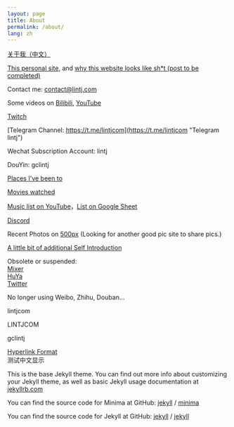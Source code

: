 ```yaml
---
layout: page
title: About
permalink: /about/
lang: zh
---
```

[关于我（中文）](http://www.lintj.com/personal/2010/01/01/About.html "Full Chinese Version")  
  
[This personal site](http://www.lintj.com/ "lintj.com"), and [why this website looks like sh\*t (post to be completed)](http://www.lintj.com/ "lintj.com")  
  
Contact me: contact@lintj.com  
  
Some videos on [Bilibili](https://space.bilibili.com/2781398/ "Bili Videos"), [YouTube](https://www.youtube.com/channel/UCeUkaHI475LsrGAjT0tGkow "YT Videos")  
  

  
[Twitch](https://www.twitch.tv/gclintj "Twitch")  


  
[Telegram Channel: https://t.me/lintjcom](https://t.me/lintjcom "Telegram lintj")  
  
Wechat Subscription Account: lintj  
  
DouYin: gclintj  
  
[Places I've been to](https://goo.gl/CWa4cs "Places")  
  
[Movies watched](http://www.lintj.com/reviews/2019/12/01/Movies.html "Movies")  
  
[Music list on YouTube](https://www.youtube.com/playlist?list=PLZZ3GNd8F1ATt0pdGE3CbayiJGoJEZj9u "Music YouTube")，[List on Google Sheet](https://docs.google.com/spreadsheets/d/1GONFCd8FIyMa0yg0LQzmQsRUZk_KrZ7D73nE_sFLpB0/edit?usp=sharing "Music Excel")  
  

  
[Discord](https://discord.gg/d6XaQyq "Discord")  
  
Recent Photos on [500px](https://500px.com/gclintj "500px") (Looking for another good pic site to share pics.)  
    
[A little bit of additional Self Introduction](http://www.lintj.com/personal/2019/02/12/ZiLi.html "Extra")  
   
Obsolete or suspended:   
[Mixer](https://mixer.com/lintj "Mixer")  
[HuYa](https://www.huya.com/lintj "HuYaZhiBo")  
[Twitter](https://twitter.com/lintianjiao "Twitter")  
   
No longer using Weibo, Zhihu, Douban...  
  
lintjcom  
  
LINTJCOM  
  
gclintj  
  
[Hyperlink Format](https://www.lintj.com "format lintj.com")    
测试中文显示  
  
This is the base Jekyll theme. You can find out more info about customizing your Jekyll theme, as well as basic Jekyll usage documentation at [jekyllrb.com](https://jekyllrb.com/)

You can find the source code for Minima at GitHub:
[jekyll][jekyll-organization] /
[minima](https://github.com/jekyll/minima)

You can find the source code for Jekyll at GitHub:
[jekyll][jekyll-organization] /
[jekyll](https://github.com/jekyll/jekyll)


[jekyll-organization]: https://github.com/jekyll
